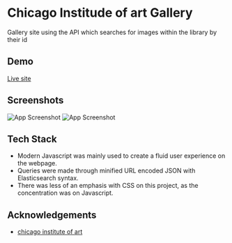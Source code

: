 
# Chicago Institude of art Gallery 
Gallery site using the API which searches for images within the library by their id
## Demo

[Live site](https://verdant-meerkat-01b600.netlify.app/)

## Screenshots

![App Screenshot](https://i.imgur.com/mRoLrK0.png)
![App Screenshot](https://i.imgur.com/jhZJ5mJ.png)


## Tech Stack
- Modern Javascript was mainly used to create a fluid user experience on the webpage. 
- Queries were made through minified URL encoded JSON with Elasticsearch syntax.
- There was less of an emphasis with CSS on this project, as the concentration was on Javascript.




## Acknowledgements

 - [chicago institute of art](https://www.artic.edu/)
